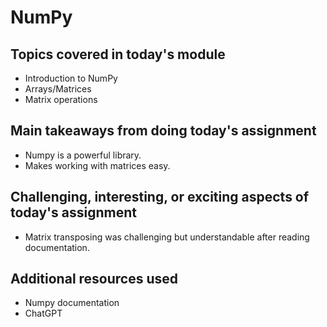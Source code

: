 # NumPy

## Topics covered in today's module

* Introduction to NumPy
* Arrays/Matrices
* Matrix operations

## Main takeaways from doing today's assignment
* Numpy is a powerful library.
* Makes working with matrices easy.

## Challenging, interesting, or exciting aspects of today's assignment
* Matrix transposing was challenging but understandable after reading documentation.


## Additional resources used 
* Numpy documentation
* ChatGPT
